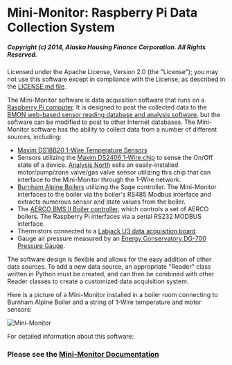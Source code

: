 # Mini-Monitor: Raspberry Pi Data Collection System

##### Copyright (c) 2014, Alaska Housing Finance Corporation.  All Rights Reserved.

Licensed under the Apache License, Version 2.0 (the "License");
you may not use this software except in compliance with the License,
as described in the [LICENSE.md file](LICENSE.md).

The Mini-Monitor software is data acquisition software that runs on a [Raspberry Pi computer](https://www.raspberrypi.org/).  It is designed to post the collected data to the [BMON web-based sensor reading database and analysis software](../../../bmon), but the software can be modified to post to other Internet databases.  The Mini-Monitor software has the ability to collect data from a number of different sources, including:

- [Maxim DS18B20 1-Wire Temperature Sensors](http://www.maximintegrated.com/en/products/analog/sensors-and-sensor-interface/DS18B20.html)
- Sensors utilizing the [Maxim DS2406 1-Wire chip](http://www.maximintegrated.com/en/products/digital/memory-products/DS2406.html) to sense the On/Off state of a device.  [Analysis North](http://analysisnorth.com) sells an easily-installed motor/pump/zone valve/gas valve sensor utilizing this chip that can interface to the Mini-Monitor through the 1-Wire network.
- [Burnham Alpine Boilers](http://www.usboiler.net/product/alpine-high-efficiency-condensing-gas-boiler.html) utilizing the Sage controller.  The Mini-Monitor interfaces to the boiler via the boiler's RS485 Modbus interface and extracts numerous sensor and state values from the boiler.
- The [AERCO BMS II Boiler controller](http://www.aerco.com/Products/Accessories/Controls/BMS-II-Model-5R5-384), which controls a set of AERCO boilers.  The Raspberry Pi interfaces via a serial RS232 MODBUS interface.
- Thermistors connected to a [Labjack U3 data acquisition board](http://labjack.com/u3).
- Gauge air pressure measured by an [Energy Conservatory DG-700 Pressure Gauge](http://products.energyconservatory.com/dg-700-pressure-and-flow-gauge/).

The software design is flexible and allows for the easy addition of other data sources.  To add a new data source, an appropriate "Reader" class written in Python must be created, and can then be combined with other Reader classes to create a customized data acquisition system.

Here is a picture of a Mini-Monitor installed in a boiler room connecting to Burnham Alpine Boiler and a string of 1-Wire temperature and motor sensors:

![Mini-Monitor](docs/source/_static/mini-monitor-installed.jpg)

For detailed information about this software: 

### Please see the [Mini-Monitor Documentation](http://mini-monitor-documentation.readthedocs.io/en/latest/index.html)
